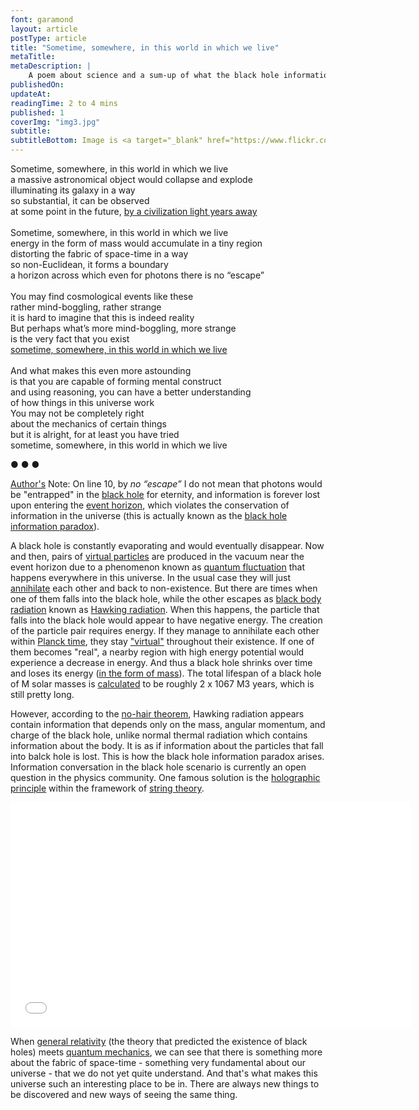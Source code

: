 ```yaml
---
font: garamond
layout: article
postType: article
title: "Sometime, somewhere, in this world in which we live"
metaTitle:
metaDescription: |
    A poem about science and a sum-up of what the black hole information paradox is about.
publishedOn: 
updateAt: 
readingTime: 2 to 4 mins
published: 1
coverImg: "img3.jpg"
subtitle:
subtitleBottom: Image is <a target="_blank" href="https://www.flickr.com/photos/nasamarshall/14135176372">Inside the Flame Nebula</a> from the Digitized Sky Survey by <a target="_blank" href="http://www.nasa.gov/mission_pages/chandra/main/index.html"> NASA, Chandra</a>, 05/07/14.
---
```

Sometime, somewhere, in this world in which we live<br>
a massive astronomical object would collapse and explode <br>
illuminating its galaxy in a way<br>
so substantial, it can be observed <br>
at some point in the future, <a target="_blank" href="http://en.wikipedia.org/wiki/SN_1006">by a civilization light years away</a><br>
<br>
Sometime, somewhere, in this world in which we live<br>
energy in the form of mass would accumulate in a tiny region <br>
distorting the fabric of space-time in a way<br>
so non-Euclidean, it forms a boundary <br>
a horizon across which even for photons there is no “escape”<br>
<br>
You may find cosmological events like these <br>
rather mind-boggling, rather strange<br>
it is hard to imagine that this is indeed reality<br>
But perhaps what’s more mind-boggling, more strange<br>
is the very fact that you exist<br>
<a class="default_anchor" href="http://0ar.ch/sometime-somewhere-in-this-world-in-which-we-live">sometime, somewhere, in this world in which we live</a> <br>
<br>
And what makes this even more astounding<br>
is that you are capable of forming mental construct<br>
and using reasoning, you can have a better understanding<br>
of how things in this universe work<br>
You may not be completely right<br>
about the mechanics of certain things<br>
but it is alright, for at least you have tried<br>
sometime, somewhere, in this world in which we live<br>

<p class="text-center"> ● ● ● </p>

<a class="default_anchor" href="http://0ar.ch/">Author's</a> Note: On line 10, by <i>no “escape”</i> I do not mean that photons would be "entrapped" in the <a href="http://en.wikipedia.org/wiki/Black_hole">black hole</a> for eternity, and information is forever lost upon entering the <a href="http://en.wikipedia.org/wiki/Event_horizon">event horizon</a>, which violates the conservation of information in the universe (this is actually known as the <a href="http://en.wikipedia.org/wiki/Black_hole_information_paradox">black hole information paradox</a>). 

A black hole is constantly evaporating and would eventually disappear. Now and then, pairs of <a target="_blank" href="http://en.wikipedia.org/wiki/Virtual_particle">virtual particles</a> are produced in the vacuum near the event horizon due to a phenomenon known as <a href="http://en.wikipedia.org/wiki/Quantum_fluctuation">quantum fluctuation</a> that happens everywhere in this universe. In the usual case they will just <a href="http://en.wikipedia.org/wiki/Annihilation">annihilate</a> each other and back to non-existence. But there are times when one of them falls into the black hole, while the other escapes as <a href="http://en.wikipedia.org/wiki/Black-body_radiation">black body radiation</a> known as <a href="http://en.wikipedia.org/wiki/Hawking_radiation">Hawking radiation</a>. When this happens, the particle that falls into the black hole would appear to have negative energy. The creation of the particle pair requires energy. If they manage to annihilate each other within <a href="http://en.wikipedia.org/wiki/Planck_time">Planck time</a>, they stay <a href="http://en.wikipedia.org/wiki/Virtual_state_(physics)">"virtual"</a> throughout their existence. If one of them becomes "real", a nearby region with high energy potential would experience a decrease in energy. And thus a black hole shrinks over time and loses its energy (<a href="http://en.wikipedia.org/wiki/Mass%E2%80%93energy_equivalence">in the form of mass</a>). The total lifespan of a black hole of M solar masses is <a href="http://xaonon.dyndns.org/hawking/">calculated</a> to be roughly 2 x 10<span class="sup">67</span> M<span class="sup">3</span> years, which is still pretty long.

However, according to the <a href="http://en.wikipedia.org/wiki/No-hair_theorem">no-hair theorem</a>, Hawking radiation appears contain information that depends only on the mass, angular momentum, and charge of the black hole, unlike normal thermal radiation which contains information about the body. It is as if information about the particles that fall into balck hole is lost. This is how the black hole information paradox arises. Information conversation in the black hole scenario is currently an open question in the physics community. One famous solution is the <a href="http://en.wikipedia.org/wiki/Holographic_principle">holographic principle</a> within the framework of <a href="http://en.wikipedia.org/wiki/String_theory">string theory</a>.

<iframe width="640" height="360" src="//www.youtube.com/embed/2DIl3Hfh9tY" frameborder="0" allowfullscreen></iframe>


When <a href="http://en.wikipedia.org/wiki/General_relativity">general relativity</a> (the theory that predicted the existence of black holes) meets <a href="http://en.wikipedia.org/wiki/Quantum_mechanics">quantum mechanics</a>, we can see that there is something more about the fabric of space-time - something very fundamental about our universe - that we do not yet quite understand. And that's what makes this universe such an interesting place to be in. There are always new things to be discovered and new ways of seeing the same thing.
